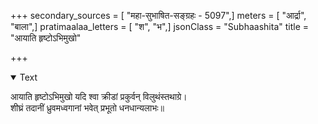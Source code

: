 +++
secondary_sources = [ "महा-सुभाषित-सङ्ग्रहः - 5097",]
meters = [ "आर्द्रा", "बाला",]
pratimaalaa_letters = [ "श", "भ",]
jsonClass = "Subhaashita"
title = "आयाति हृष्टोऽभिमुखो"

+++

<details open><summary>Text</summary>

आयाति हृष्टोऽभिमुखो यदि श्वा क्रीडां प्रकुर्वन् विलुथंस्तथाग्रे।  
शीघ्रं तदानीं ध्रुवमध्वगानां भवेत् प्रभूतो धनधान्यलाभः॥
</details>

